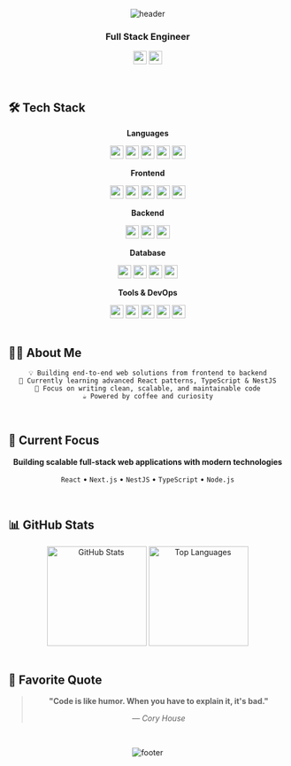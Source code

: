 <div align="center">

![header](https://capsule-render.vercel.app/api?type=waving&color=0:E8B4B4,50:C5A3FF,100:A8D8FF&height=200&section=header&text=Donghee%20Yun&fontSize=70&fontColor=ffffff&animation=fadeIn&fontAlignY=40)

### Full Stack Engineer

<a href="mailto:dyun022@gmail.com"><img src="https://img.shields.io/badge/dyun022@gmail.com-EA4335?style=plastic&logo=gmail&logoColor=white" height="24"/></a>
<a href="https://canyon-peace-e42.notion.site/d5fb740f1b39436c8b4f07cfaa5bb75c"><img src="https://img.shields.io/badge/Portfolio-000000?style=plastic&logo=notion&logoColor=white" height="24"/></a>

</div>

<br>

## 🛠️ Tech Stack

<div align="center">

**Languages**

<img src="https://img.shields.io/badge/JavaScript-F7DF1E?style=plastic&logo=JavaScript&logoColor=black" height="24"/>
<img src="https://img.shields.io/badge/TypeScript-3178C6?style=plastic&logo=TypeScript&logoColor=white" height="24"/>
<img src="https://img.shields.io/badge/Python-3776AB?style=plastic&logo=Python&logoColor=white" height="24"/>
<img src="https://img.shields.io/badge/C-A8B9CC?style=plastic&logo=C&logoColor=white" height="24"/>
<img src="https://img.shields.io/badge/C++-00599C?style=plastic&logo=cplusplus&logoColor=white" height="24"/>

**Frontend**

<img src="https://img.shields.io/badge/React-61DAFB?style=plastic&logo=React&logoColor=black" height="24"/>
<img src="https://img.shields.io/badge/Next.js-000000?style=plastic&logo=Next.js&logoColor=white" height="24"/>
<img src="https://img.shields.io/badge/Vue.js-4FC08D?style=plastic&logo=Vue.js&logoColor=white" height="24"/>
<img src="https://img.shields.io/badge/HTML5-E34F26?style=plastic&logo=HTML5&logoColor=white" height="24"/>
<img src="https://img.shields.io/badge/CSS3-1572B6?style=plastic&logo=CSS3&logoColor=white" height="24"/>

**Backend**

<img src="https://img.shields.io/badge/Node.js-339933?style=plastic&logo=Node.js&logoColor=white" height="24"/>
<img src="https://img.shields.io/badge/NestJS-E0234E?style=plastic&logo=NestJS&logoColor=white" height="24"/>
<img src="https://img.shields.io/badge/Django-092E20?style=plastic&logo=Django&logoColor=white" height="24"/>

**Database**

<img src="https://img.shields.io/badge/SQLite-003B57?style=plastic&logo=SQLite&logoColor=white" height="24"/>
<img src="https://img.shields.io/badge/MySQL-4479A1?style=plastic&logo=MySQL&logoColor=white" height="24"/>
<img src="https://img.shields.io/badge/MariaDB-003545?style=plastic&logo=MariaDB&logoColor=white" height="24"/>
<img src="https://img.shields.io/badge/Neo4j-4581C3?style=plastic&logo=Neo4j&logoColor=white" height="24"/>

**Tools & DevOps**

<img src="https://img.shields.io/badge/Git-F05032?style=plastic&logo=Git&logoColor=white" height="24"/>
<img src="https://img.shields.io/badge/Docker-2496ED?style=plastic&logo=Docker&logoColor=white" height="24"/>
<img src="https://img.shields.io/badge/Jenkins-D24939?style=plastic&logo=Jenkins&logoColor=white" height="24"/>
<img src="https://img.shields.io/badge/VS_Code-007ACC?style=plastic&logo=Visual-Studio-Code&logoColor=white" height="24"/>
<img src="https://img.shields.io/badge/Postman-FF6C37?style=plastic&logo=Postman&logoColor=white" height="24"/>

</div>

<br>

## 👨‍💻 About Me

<div align="center">

```
💡 Building end-to-end web solutions from frontend to backend
🌱 Currently learning advanced React patterns, TypeScript & NestJS
🎯 Focus on writing clean, scalable, and maintainable code
☕ Powered by coffee and curiosity
```

</div>

<br>

## 🎯 Current Focus

<div align="center">

**Building scalable full-stack web applications with modern technologies**

`React` • `Next.js` • `NestJS` • `TypeScript` • `Node.js`

</div>

<br>

## 📊 GitHub Stats

<div align="center">

<img src="https://github-readme-stats.vercel.app/api?username=ymaru02&show_icons=true&theme=radical&hide_border=false&bg_color=0D1117&title_color=C5A3FF&text_color=ffffff&icon_color=C5A3FF&border_color=C5A3FF&border_radius=20" alt="GitHub Stats" height="180"/>

<img src="https://github-readme-stats.vercel.app/api/top-langs/?username=ymaru02&layout=compact&theme=radical&hide_border=false&bg_color=0D1117&title_color=C5A3FF&text_color=ffffff&border_color=C5A3FF&border_radius=20" alt="Top Languages" height="180"/>

</div>

<br>

## 💭 Favorite Quote

<div align="center">

> **"Code is like humor. When you have to explain it, it's bad."**
>
> *— Cory House*

</div>

<br>

<div align="center">

![footer](https://capsule-render.vercel.app/api?type=waving&color=0:E8B4B4,50:C5A3FF,100:A8D8FF&height=120&section=footer)

</div>
